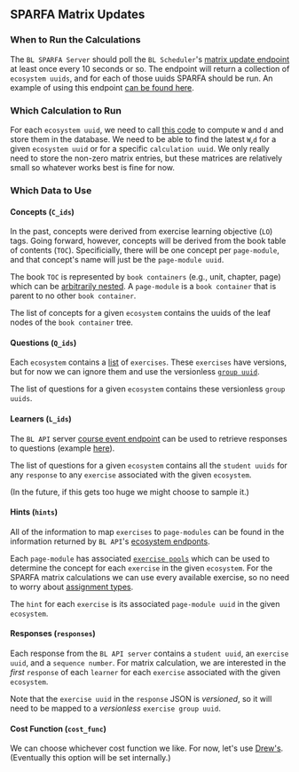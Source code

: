 ## SPARFA Matrix Updates

### When to Run the Calculations

The `BL SPARFA Server`
should poll the `BL Scheduler`'s
[matrix update endpoint](https://github.com/openstax/biglearn-scheduler/blob/master/config/routes.rb#L5)
at least once every 10 seconds or so.
The endpoint will return
a collection of `ecosystem uuids`,
and for each of those uuids
SPARFA should be run.
An example of using this endpoint
[can be found here](https://github.com/openstax/biglearn-sparfa-server/blob/klb_api_expers/examples/matrix_calc_summary.py#L9).

### Which Calculation to Run

For each `ecosystem uuid`, we need to call
[this code](https://github.com/openstax/sparfa-sandbox/blob/master/klb_refactor/sgd/sparfa_algs.py#L261)
to compute `W` and `d`
and store them in the database.
We need to be able to find 
the latest `W`,`d`
for a given `ecosystem uuid`
or for a specific `calculation uuid`.
We only really need to store
the non-zero matrix entries,
but these matrices are relatively small
so whatever works best is fine for now.

### Which Data to Use

#### Concepts (`C_ids`)

In the past,
concepts were derived
from exercise learning objective (`LO`) tags.
Going forward, however,
concepts will be derived
from the book table of contents (`TOC`).
Specificially, 
there will be one concept
per `page-module`,
and that concept's name
will just be the `page-module uuid`.

The book `TOC`
is represented by `book containers`
(e.g., unit, chapter, page)
which can be 
[arbitrarily nested](https://github.com/openstax/biglearn-api/blob/master/app/controllers/ecosystems_controller.rb#L58-L61).
A `page-module` is a `book container`
that is parent to no other `book container`.

The list of concepts for a given `ecosystem`
contains the uuids of the leaf nodes
of the `book container` tree.

#### Questions (`Q_ids`)

Each `ecosystem` contains a 
[list](https://github.com/openstax/biglearn-api/blob/master/app/controllers/ecosystems_controller.rb#L76)
of `exercises`.
These `exercises` have versions,
but for now we can ignore them
and use the versionless 
[`group uuid`](https://github.com/openstax/biglearn-api/blob/master/app/controllers/ecosystems_controller.rb#L121).

The list of questions for a given `ecosystem`
contains these versionless `group uuids`.

#### Learners (`L_ids`)

The `BL API` server
[course event endpoint](https://github.com/openstax/biglearn-api/blob/master/config/routes.rb#L8)
can be used to retrieve
responses to questions
(example [here](https://github.com/openstax/biglearn-sparfa-server/blob/klb_api_expers/examples/course_event_summary.py#L14-L17)).

The list of questions for a given `ecosystem`
contains all the `student uuids`
for any `response`
to any `exercise`
associated with the given `ecosystem`.

(In the future,
if this gets too huge
we might choose to sample it.)

#### Hints (`hints`)

All of the information
to map `exercises` to `page-modules`
can be found in the information returned by `BL API`'s
[ecosystem endponts](https://github.com/openstax/biglearn-api/blob/master/config/routes.rb#L2-L4).

Each `page-module` has associated 
[`exercise pools`](https://github.com/openstax/biglearn-api/blob/master/app/controllers/ecosystems_controller.rb#L62-L66)
which can be used to determine 
the concept for each `exercise`
in the given `ecosystem`.
For the SPARFA matrix calculations
we can use every available exercise,
so no need to worry about
[assignment types](https://github.com/openstax/biglearn-api/blob/master/app/controllers/ecosystems_controller.rb#L93).

The `hint` for each `exercise`
is its associated `page-module uuid`
in the given `ecosystem`.

#### Responses (`responses`)

Each response from the `BL API server`
contains a `student uuid`,
an `exercise uuid`,
and a `sequence number`.
For matrix calculation,
we are interested in the _first_ `response`
of each `learner`
for each `exercise`
associated with the given `ecosystem`.

Note that the `exercise uuid`
in the `response` JSON
is _versioned_,
so it will need to be mapped
to a _versionless_ `exercise group uuid`.

#### Cost Function (`cost_func`)

We can choose whichever cost function we like.
For now, let's use
[Drew's](https://github.com/openstax/sparfa-sandbox/blob/master/klb_refactor/tests/test_sgd.py#L975-L980).
(Eventually this option will be set internally.)
